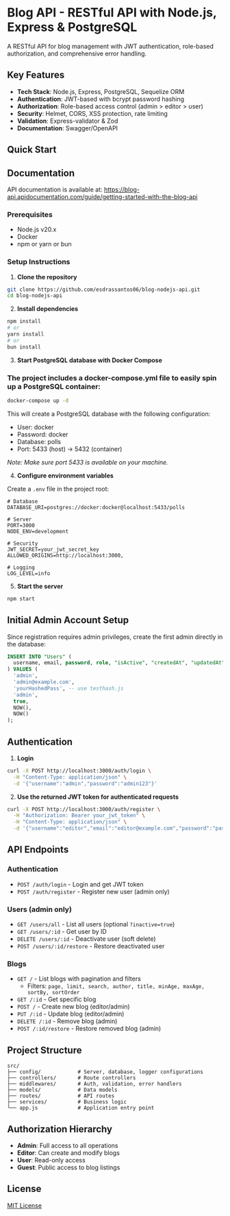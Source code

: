 # Blog API - RESTful API with Node.js, Express & PostgreSQL

A RESTful API for blog management with JWT authentication, role-based authorization, and comprehensive error handling.

## Key Features

- **Tech Stack**: Node.js, Express, PostgreSQL, Sequelize ORM
- **Authentication**: JWT-based with bcrypt password hashing
- **Authorization**: Role-based access control (admin > editor > user)
- **Security**: Helmet, CORS, XSS protection, rate limiting
- **Validation**: Express-validator & Zod
- **Documentation**: Swagger/OpenAPI

## Quick Start

## Documentation

API documentation is available at:
https://blog-api.apidocumentation.com/guide/getting-started-with-the-blog-api

### Prerequisites

- Node.js v20.x
- Docker
- npm or yarn or bun

### Setup Instructions

1. **Clone the repository**

```bash
git clone https://github.com/esdrassantos06/blog-nodejs-api.git
cd blog-nodejs-api
```

2. **Install dependencies**

```bash
npm install
# or
yarn install
# or
bun install
```

3. **Start PostgreSQL database with Docker Compose**

### The project includes a docker-compose.yml file to easily spin up a PostgreSQL container:

```bash
docker-compose up -d
```

This will create a PostgreSQL database with the following configuration:

- User: docker
- Password: docker
- Database: polls
- Port: 5433 (host) → 5432 (container)

*Note: Make sure port 5433 is available on your machine.*



4. **Configure environment variables**

Create a `.env` file in the project root:

```
# Database
DATABASE_URI=postgres://docker:docker@localhost:5433/polls

# Server
PORT=3000
NODE_ENV=development

# Security
JWT_SECRET=your_jwt_secret_key
ALLOWED_ORIGINS=http://localhost:3000,

# Logging
LOG_LEVEL=info
```

5. **Start the server**

```bash
npm start
```

## Initial Admin Account Setup

Since registration requires admin privileges, create the first admin directly in the database:

```sql
INSERT INTO "Users" (
  username, email, password, role, "isActive", "createdAt", "updatedAt"
) VALUES (
  'admin',
  'admin@example.com',
  'yourHashedPass', -- use testhash.js
  'admin',
  true,
  NOW(),
  NOW()
);
```

## Authentication

1. **Login**

```bash
curl -X POST http://localhost:3000/auth/login \
  -H "Content-Type: application/json" \
  -d '{"username":"admin","password":"admin123"}'
```

2. **Use the returned JWT token for authenticated requests**

```bash
curl -X POST http://localhost:3000/auth/register \
  -H "Authorization: Bearer your_jwt_token" \
  -H "Content-Type: application/json" \
  -d '{"username":"editor","email":"editor@example.com","password":"password123","role":"editor"}'
```

## API Endpoints

### Authentication

- `POST /auth/login` - Login and get JWT token
- `POST /auth/register` - Register new user (admin only)

### Users (admin only)

- `GET /users/all` - List all users (optional `?inactive=true`)
- `GET /users/:id` - Get user by ID
- `DELETE /users/:id` - Deactivate user (soft delete)
- `POST /users/:id/restore` - Restore deactivated user

### Blogs

- `GET /` - List blogs with pagination and filters
  - Filters: `page, limit, search, author, title, minAge, maxAge, sortBy, sortOrder`
- `GET /:id` - Get specific blog
- `POST /` - Create new blog (editor/admin)
- `PUT /:id` - Update blog (editor/admin)
- `DELETE /:id` - Remove blog (admin)
- `POST /:id/restore` - Restore removed blog (admin)

## Project Structure

```
src/
├── config/            # Server, database, logger configurations
├── controllers/       # Route controllers
├── middlewares/       # Auth, validation, error handlers
├── models/            # Data models
├── routes/            # API routes
├── services/          # Business logic
└── app.js             # Application entry point
```

## Authorization Hierarchy

- **Admin**: Full access to all operations
- **Editor**: Can create and modify blogs
- **User**: Read-only access
- **Guest**: Public access to blog listings

## License

[MIT License](LICENSE)
